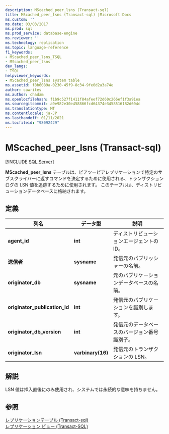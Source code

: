 ```yaml
---
description: MScached_peer_lsns (Transact-sql)
title: MScached_peer_lsns (Transact-sql) |Microsoft Docs
ms.custom: ''
ms.date: 03/03/2017
ms.prod: sql
ms.prod_service: database-engine
ms.reviewer: ''
ms.technology: replication
ms.topic: language-reference
f1_keywords:
- MScached_peer_lsns_TSQL
- MScached_peer_lsns
dev_langs:
- TSQL
helpviewer_keywords:
- MScached_peer_lsns system table
ms.assetid: f8b6089a-0230-45f9-8c34-9fe0d2a3a74e
author: cawrites
ms.author: chadam
ms.openlocfilehash: f1b9c527f1411f84afeef72d60c266ef1f3a91ea
ms.sourcegitcommit: a9e982e30e458866fcd64374e3458516182d604c
ms.translationtype: MT
ms.contentlocale: ja-JP
ms.lasthandoff: 01/11/2021
ms.locfileid: "98092429"
---
```

# <a name="mscached_peer_lsns-transact-sql"></a>MScached_peer_lsns (Transact-sql)
[!INCLUDE [SQL Server](../../includes/applies-to-version/sqlserver.md)]

  **MScached_peer_lsns** テーブルは、ピアツーピアレプリケーションで特定のサブスクライバーに返すコマンドを決定するために使用される、トランザクションログの LSN 値を追跡するために使用されます。 このテーブルは、ディストリビューションデータベースに格納されます。  
  
## <a name="definition"></a>定義  
  
|列名|データ型|説明|  
|-----------------|---------------|-----------------|  
|**agent_id**|**int**|ディストリビューションエージェントの ID。|  
|**送信者**|**sysname**|発信元のパブリッシャーの名前。|  
|**originator_db**|**sysname**|元のパブリケーションデータベースの名前。|  
|**originator_publication_id**|**int**|発信元のパブリケーションを識別します。|  
|**originator_db_version**|**int**|発信元のデータベースのバージョン番号識別子。|  
|**originator_lsn**|**varbinary(16)**|発信元のトランザクションの LSN。|  
  
## <a name="remarks"></a>解説  
 LSN 値は挿入直後にのみ使用され、システムでは永続的な意味を持ちません。  
  
## <a name="see-also"></a>参照  
 [レプリケーションテーブル &#40;Transact-sql&#41;](../../relational-databases/system-tables/replication-tables-transact-sql.md)   
 [レプリケーション ビュー &#40;Transact-SQL&#41;](../../relational-databases/system-views/replication-views-transact-sql.md)  
  
  

